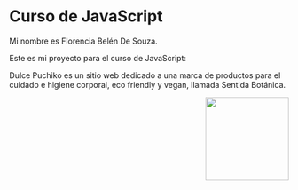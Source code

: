 # Curso de JavaScript

Mi nombre es Florencia Belén De Souza.

Este es mi proyecto para el curso de JavaScript:

Dulce Puchiko es un sitio web dedicado a una marca de productos para el cuidado e higiene corporal, eco friendly y vegan, llamada Sentida Botánica.

<img align='right' src='https://github.com/Rishit-dagli/Rishit-dagli/blob/master/images/octocat-anime.gif' width='150"'>
